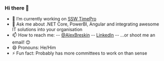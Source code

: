 ### Hi there 👋

- 🔭 I’m currently working on [SSW TimePro](https://sswtimepro.com/)
- 💬 Ask me about .NET Core, PowerBI, Angular and integrating awesome IT solutions into your organisation
- 📫 How to reach me: 
-- [@AlexBreskin](https://twitter.com/AlexBreskin)
-- [LinkedIn](https://www.linkedin.com/in/alex-breskin-4a822880/) 
-- ...or shoot me an email! 😊
- 😄 Pronouns: He/Him
- ⚡ Fun fact: Probably has more committees to work on than sense 
